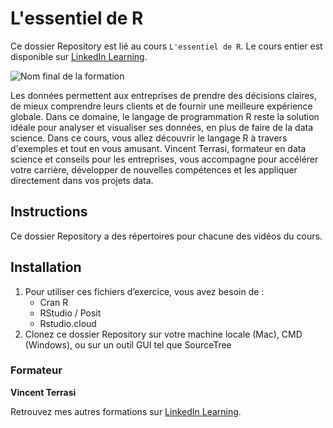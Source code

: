 # L'essentiel de R

Ce dossier Repository est lié au cours `L'essentiel de R`. Le cours entier est disponible sur [LinkedIn Learning][lil-course-url].

![Nom final de la formation][lil-thumbnail-url]

Les données permettent aux entreprises de prendre des décisions claires, de mieux comprendre leurs clients et de fournir une meilleure expérience globale. Dans ce domaine, le langage de programmation R reste la solution idéale pour analyser et visualiser ses données, en plus de faire de la data science. Dans ce cours, vous allez découvrir le langage R à travers d'exemples et tout en vous amusant. Vincent Terrasi, formateur en data science et conseils pour les entreprises, vous accompagne pour accélérer votre carrière, développer de nouvelles compétences et les appliquer directement dans vos projets data.

## Instructions

Ce dossier Repository a des répertoires pour chacune des vidéos du cours. 

## Installation

1. Pour utiliser ces fichiers d’exercice, vous avez besoin de : 
   - Cran R
   - RStudio / Posit
   - Rstudio.cloud
2. Clonez ce dossier Repository sur votre machine locale (Mac), CMD (Windows), ou sur un outil GUI tel que SourceTree


### Formateur

**Vincent Terrasi** 

 Retrouvez mes autres formations sur [LinkedIn Learning][lil-URL-trainer].

[0]: # (Replace these placeholder URLs with actual course URLs)
[lil-course-url]: https://www.linkedin.com/learning/l-essentiel-de-r
[lil-thumbnail-url]: https://media.licdn.com/dms/image/C560DAQFVVcDgCwlIfg/learning-public-crop_675_1200/0/1677158834916?e=2147483647&v=beta&t=QVUcrrG45m-zSn-Rt_mxMvJUGo7M7rtvL_iJhudx8pQ
[lil-URL-trainer]: https://www.linkedin.com/learning/instructors/vincent-terrasi

[1]: # (End of FR-Instruction ###############################################################################################)
